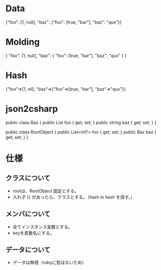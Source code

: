 # Data

{"foo": [1, null], "baz": {"foo": [true, "bar"], "baz": "qux"}}

# Molding

{
  "foo": [1, null],
  "baz":
  {
    "foo": [true, "bar"],
    "baz": "qux"
  }
}

# Hash

{"foo"=>[1, nil], "baz"=>{"foo"=>[true, "bar"], "baz"=>"qux"}}

# json2csharp

public class Baz
{
    public List<object> foo { get; set; }
    public string baz { get; set; }
}

public class RootObject
{
    public List<int?> foo { get; set; }
    public Baz baz { get; set; }
}

# 仕様

## クラスについて

- rootは、RootObject 固定とする。
- 入れ子 {} があったら、クラスとする。（hash in hash を探す。）

## メンバについて

- 全てインスタンス変数とする。
- keyを変数名にする。

## データについて

- データは無視（rubyに型はないため）
